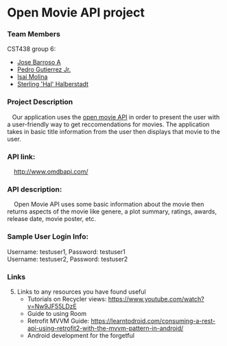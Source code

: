 # Open Movie API project

### Team Members 

CST438 group 6:
- [Jose Barroso A](https://github.com/jbarrosoarr)
- [Pedro Gutierrez Jr.](https://github.com/PedroG1018)
- [Isai Molina](https://github.com/isaiM6)
- [Sterling 'Hal' Halberstadt](https://github.com/halHalberstadt)

### Project Description

&nbsp;&nbsp;&nbsp;Our application uses the [open movie API](http://www.omdbapi.com/) in order to present the user with a user-friendly way to get reccomendations for movies. 
The application takes in basic title information from the user then displays that movie to the user.

### API link:

&nbsp;&nbsp;&nbsp;
http://www.omdbapi.com/

### API description:<br>
&nbsp;&nbsp;&nbsp;
Open Movie API uses some basic information about the movie then returns aspects of the movie like genere, a plot summary, ratings, awards, release date, movie poster, etc.

### Sample User Login Info:<br>
Username: testuser1, Password: testuser1<br>
Username: testuser2, Password: testuser2

### Links

5. Links to any resources you have found useful
   - Tutorials on Recycler views: https://www.youtube.com/watch?v=Nw9JF55LDzE
   - Guide to using Room
   - Retrofit MVVM Guide: https://learntodroid.com/consuming-a-rest-api-using-retrofit2-with-the-mvvm-pattern-in-android/
   - Android development for the forgetful
